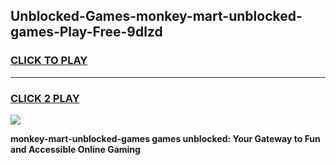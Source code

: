 
## Unblocked-Games-monkey-mart-unblocked-games-Play-Free-9dlzd
<h3>
<a href="https://premium76.site?title=monkey-mart-unblocked-games&ref=21A">CLICK TO PLAY</a></h3>
<hr>

<h3>
<a href="https://premium76.site?title=monkey-mart-unblocked-games&ref=21A">CLICK 2 PLAY</a>
  
</h3>

<a href="https://premium76.site?title=monkey-mart-unblocked-games&ref=21A"><img src="https://clearcache.store/games.png"></a>


**monkey-mart-unblocked-games games unblocked: Your Gateway to Fun and Accessible Online Gaming**
